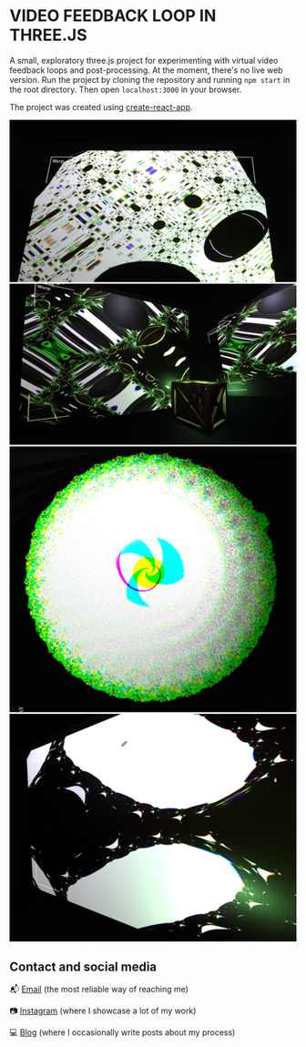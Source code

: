 # VIDEO FEEDBACK LOOP IN THREE.JS
A small, exploratory three.js project for experimenting with virtual video feedback loops and post-processing. At the moment, there's no live web version. Run the project by cloning the repository and running `npm start` in the root directory. Then open `localhost:3000` in your browser.

The project was created using [create-react-app](https://github.com/facebook/create-react-app). 

![Example 1](/img/example/feedback1.png)
![Example 2](/img/example/feedback2.png)
![Example 3](/img/example/feedback3.png)
![Example 4](/img/example/feedback4.png)

## Contact and social media
:mailbox_with_mail: [Email](mailto:anton@exlex.se) (the most reliable way of reaching me)

:camera: [Instagram](https://www.instagram.com/palmdrop/) (where I showcase a lot of my work)

:computer: [Blog](https://palmdrop.github.io/) (where I occasionally write posts about my process)
